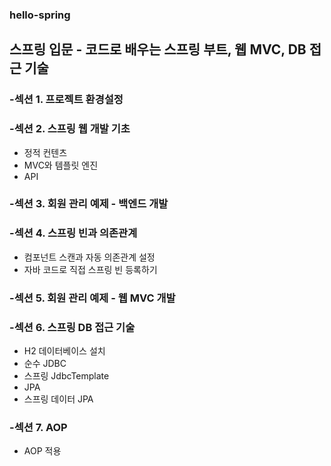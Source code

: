 ### hello-spring

## 스프링 입문 - 코드로 배우는 스프링 부트, 웹 MVC, DB 접근 기술

### -섹션 1. 프로젝트 환경설정
### -섹션 2. 스프링 웹 개발 기초
  * 정적 컨텐츠
  * MVC와 템플릿 엔진
  * API
### -섹션 3. 회원 관리 예제 - 백엔드 개발
### -섹션 4. 스프링 빈과 의존관계
  * 컴포넌트 스캔과 자동 의존관계 설정
  * 자바 코드로 직접 스프링 빈 등록하기
### -섹션 5. 회원 관리 예제 - 웹 MVC 개발
### -섹션 6. 스프링 DB 접근 기술
  * H2 데이터베이스 설치
  * 순수 JDBC
  * 스프링 JdbcTemplate
  * JPA
  * 스프링 데이터 JPA
### -섹션 7. AOP
  * AOP 적용
